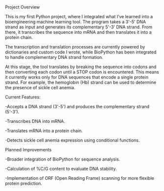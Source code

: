 Project Overview

This is my first Python project, where I integrated what I’ve learned into a bioengineering machine learning tool. The program takes a 3'-5' DNA strand as input and generates its complementary 5'-3' DNA strand. From there, it transcribes the sequence into mRNA and then translates it into a protein chain.

The transcription and translation processes are currently powered by dictionaries and custom code I wrote, while BioPython has been integrated to handle complementary DNA strand formation.

At this stage, the tool translates by breaking the sequence into codons and then converting each codon until a STOP codon is encountered. This means it currently works only for DNA sequences that encode a single protein strand. For example, the hemoglobin (Hb) strand can be used to determine the presence of sickle cell anemia.

Current Features:

-Accepts a DNA strand (3'-5') and produces the complementary strand (5'-3').

-Transcribes DNA into mRNA.

-Translates mRNA into a protein chain.

-Detects sickle cell anemia expression using conditional functions.



Planned Improvements

-Broader integration of BioPython for sequence analysis.

-Calculation of %C/G content to evaluate DNA stability.

-Implementation of ORF (Open Reading Frame) scanning for more flexible protein prediction.
